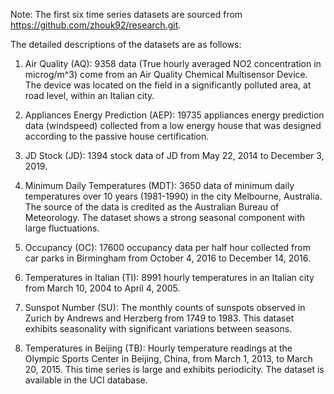 Note: The first six time series datasets are sourced from https://github.com/zhouk92/research.git.

The detailed descriptions of the datasets are as follows:

1. Air Quality (AQ): 9358 data (True hourly averaged NO2 concentration in microg/m^3) come from an Air Quality Chemical
Multisensor Device. The device was located on the field in a significantly polluted area, at road level, within an Italian city.

2. Appliances Energy Prediction (AEP): 19735 appliances energy prediction data (windspeed) collected from a low energy house that was designed
according to the passive house certification.

3. JD Stock (JD): 1394 stock data of JD from May 22, 2014 to December 3, 2019.

4. Minimum Daily Temperatures (MDT): 3650 data of minimum daily temperatures over 10 years (1981-1990) in the city Melbourne, Australia.
The source of the data is credited as the Australian Bureau of Meteorology. The dataset shows a strong seasonal component with large fluctuations.

5. Occupancy (OC): 17600 occupancy data per half hour collected from car parks in Birmingham from October 4, 2016 to December 14, 2016.

6. Temperatures in Italian (TI): 8991 hourly temperatures in an Italian city from March 10, 2004 to April 4, 2005.

7. Sunspot Number (SU): The monthly counts of sunspots observed in Zurich by Andrews and Herzberg from 1749 to 1983. This dataset exhibits seasonality with significant variations between seasons.

8. Temperatures in Beijing (TB): Hourly temperature readings at the Olympic Sports Center in Beijing, China, from March 1, 2013, to March 20, 2015. This time series is large and exhibits periodicity. The dataset is available in the UCI database.
